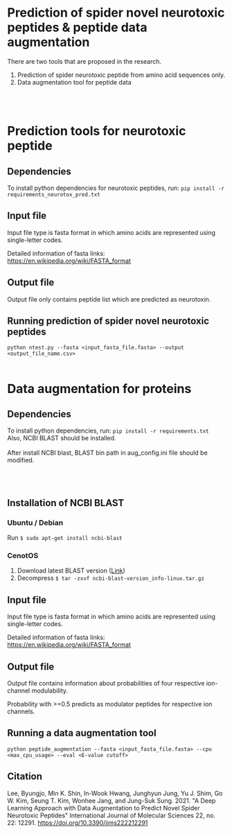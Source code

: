 # Prediction of spider novel neurotoxic peptides & peptide data augmentation
There are two tools that are proposed in the research.
1. Prediction of spider neurotoxic peptide from amino acid sequences only.<br>
2. Data augmentation tool for peptide data

<br><br>
# Prediction tools for neurotoxic peptide 
## Dependencies
To install python dependencies for neurotoxic peptides, run: `pip install -r requirements_neurotox_pred.txt`

## Input file 
Input file type is fasta format in which amino acids are represented using single-letter codes.

Detailed information of fasta links: https://en.wikipedia.org/wiki/FASTA_format

## Output file
Output file only contains peptide list which are predicted as neurotoxin.

## Running prediction of spider novel neurotoxic peptides

`python ntest.py --fasta <input_fasta_file.fasta> --output <output_file_name.csv>`
<br><br>
# Data augmentation for proteins
## Dependencies
To install python dependencies, run: `pip install -r requirements.txt`<br>
Also, NCBI BLAST should be installed.<br><br>
After install NCBI blast, BLAST bin path in aug_config.ini file should be modified.

<br><br>
## Installation of NCBI BLAST
### Ubuntu / Debian
Run
`$ sudo apt-get install ncbi-blast`
### CenotOS
1. Download latest BLAST version (<a href="https://blast.ncbi.nlm.nih.gov/Blast.cgi?CMD=Web&PAGE_TYPE=BlastDocs&DOC_TYPE=Download">Link</a>)
2. Decompress
`$ tar -zxvf ncbi-blast-version_info-linux.tar.gz`

## Input file 
Input file type is fasta format in which amino acids are represented using single-letter codes.

Detailed information of fasta links: https://en.wikipedia.org/wiki/FASTA_format

## Output file
Output file contains information about probabilities of four respective ion-channel modulability.

Probability with >=0.5 predicts as modulator peptides for respective ion channels.

## Running a data augmentation tool
`python peptide_augmentation --fasta <input_fasta_file.fasta> --cpu <max_cpu_usage> --eval <E-value cutoff>`



## Citation
Lee, Byungjo, Min K. Shin, In-Wook Hwang, Junghyun Jung, Yu J. Shim, Go W. Kim, Seung T. Kim, Wonhee Jang, and Jung-Suk Sung. 2021. "A Deep Learning Approach with Data Augmentation to Predict Novel Spider Neurotoxic Peptides" International Journal of Molecular Sciences 22, no. 22: 12291. https://doi.org/10.3390/ijms222212291
